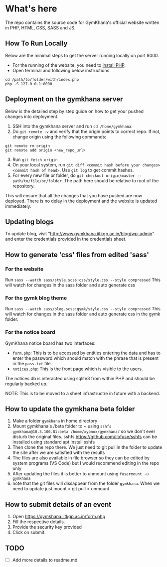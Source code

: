 # What's here

The repo contains the source code for GymKhana's official website written in PHP, HTML, CSS, SASS and JS.

## How To Run Locally

Below are the minimal steps to get the server running locally on port 8000.

- For the running of the website, you need to [install PHP](https://www.php.net/manual/en/install.php).
- Open terminal and following below instructions.

```shell
cd /path/to/folder/with/index.php
php -S 127.0.0.1:8000
```

## Deployment on the gymkhana server

Below is the detailed step by step guide on how to get your pushed changes into deployment.

1. SSH into the gymkhana server and run `cd /home/gymkhana`.
2. Do `git remote -v` and verify that the origin points to correct repo. If not, change origin using the following commands:

```shell
git remote rm origin
git remote add origin <new_repo_url>
```

3. Run `git fetch origin`
4. On your local system, run `git diff <commit hash before your changes> <commit hash of head>`. Use `git log` to get commit hashes.
5. For every new file or folder, do `git checkout origin/master -- path/to/file/or/folder`. The path here should be relative to root of the repository.

This will ensure that all the changes that you have pushed are now deployed. There is no delay in the deployment and the website is updated immediately.

## Updating blogs

To update blog, visit "http://www.gymkhana.iitkgp.ac.in/blog/wp-admin" and enter the credentials provided in the credentials sheet.

## How to generate 'css' files from edited 'sass'

### For the website

Run `sass --watch sass/style.scss:css/style.css --style compressed`
This will watch for changes in the sass folder and auto generate css

### For the gymk blog theme

Run `sass --watch sass/blog.scss:gymk/style.css --style compressed`
This will watch for changes in the sass folder and auto generate css in the gymk folder.

### For the notice board

GymKhana notice board has two interfaces:

- `form.php`: This is to be accessed by entities entering the data and has to enter the password which should match with the phrase that is present in the `pass.txt` file.
- `notices.php`: This is the front page which is visible to the users.

The notices.db is interacted using sqlite3 from within PHP and should be regularly backed up.

NOTE: This is to be moved to a sheet infrastructre in future with a backend.

## How to update the gymkhana beta folder

1. Make a folder `gymkhana` in home directory
2. Mount gymkhana's /beta folder to ~ using `sshfs gymkhana@10.3.100.81:beta /home/xypnox/gymkhana/` so we don't ever disturb the original files.
sshfs https://github.com/libfuse/sshfs can be installed using standard apt install sshfs
3. Then clone the repo there. We just need to git pull in the folder to update the site after we are satisfied with the results
4. The files are also available in file browser so they can be edited by system programs (VS Code) but I would recommend editing in the repo only
5. After updating the files it is better to unmount using `fusermount -u gymkhana`
6. note that the git files will dissappear from the folder `gymkhana`. When we need to update just mount > git pull > unmount

## How to submit details of an event
1. Open https://gymkhana.iitkgp.ac.in/form.php
2. Fill the respective details.
3. Provide the security key provided
4. Click on submit.

## TODO

- [ ] Add more details to readme.md
